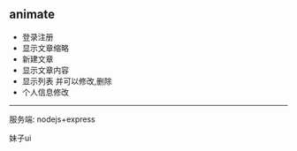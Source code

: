 ## animate

* 登录注册
* 显示文章缩略
* 新建文章
* 显示文章内容
* 显示列表 并可以修改,删除
* 个人信息修改
***

服务端: nodejs+express

妹子ui
